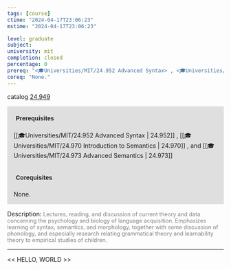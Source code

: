 ```yaml
---
tags: [course]
ctime: "2024-04-17T23:06:23"
mstime: "2024-04-17T23:06:23"

level: graduate
subject: 
university: mit
completion: closed
percentage: 0
prereq: "<🎓Universities/MIT/24.952 Advanced Syntax> , <🎓Universities/MIT/24.970 Introduction to Semantics> , and <🎓Universities/MIT/24.973 Advanced Semantics>"
coreq: "None."
---
```


catalog [24.949](http://student.mit.edu/catalog/m24b.html#24.949)

<span style="display: block; padding: 15px; background-color: rgb(100, 100, 100, 0.2);"><font id="m_prereq2810_0" style="display: block; font-family: Arial, sans-serif; font-weight: bold; padding: 5px">Prerequisites</font><br><span id="prereq2810_0">[[🎓Universities/MIT/24.952 Advanced Syntax | 24.952]] , [[🎓Universities/MIT/24.970 Introduction to Semantics | 24.970]] , and [[🎓Universities/MIT/24.973 Advanced Semantics | 24.973]]</span></span>
<span style="display: block; padding: 15px; background-color: rgb(100, 100, 100, 0.2);"><font id="m_coreq2810_0" style="display: block; font-family: Arial, sans-serif; font-weight: bold; padding: 5px">Corequisites</font><br><span id="coreq2810_0">None.</span></span>

<font style="">Description:</font>
<font style="color: grey; font-size: 0.8rem;">Lectures, reading, and discussion of current theory and data concerning the psychology and biology of language acquisition. Emphasizes learning of syntax, semantics, and morphology, together with some discussion of phonology, and especially research relating grammatical theory and learnability theory to empirical studies of children.</font>



---

<< HELLO, WORLD >>
